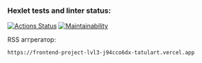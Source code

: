 ### Hexlet tests and linter status:
[![Actions Status](https://github.com/TatulArt/frontend-project-lvl3/workflows/hexlet-check/badge.svg)](https://github.com/TatulArt/frontend-project-lvl3/actions)
[![Maintainability](https://api.codeclimate.com/v1/badges/01a3905f544f1786a86d/maintainability)](https://codeclimate.com/github/TatulArt/frontend-project-lvl3/maintainability)

RSS аггрегатор:

    https://frontend-project-lvl3-j94cco6dx-tatulart.vercel.app
